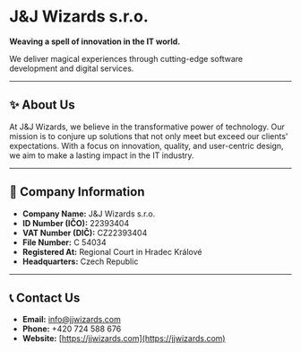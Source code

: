 # J&J Wizards s.r.o.

**Weaving a spell of innovation in the IT world.**

We deliver magical experiences through cutting-edge software development and digital services.

---

## ✨ About Us

At J&J Wizards, we believe in the transformative power of technology. Our mission is to conjure up solutions that not only meet but exceed our clients' expectations. With a focus on innovation, quality, and user-centric design, we aim to make a lasting impact in the IT industry.

---

## 🏢 Company Information

- **Company Name:** J&J Wizards s.r.o.
- **ID Number (IČO):** 22393404
- **VAT Number (DIČ):** CZ22393404
- **File Number:** C 54034
- **Registered At:** Regional Court in Hradec Králové
- **Headquarters:** Czech Republic

---

## 📞 Contact Us

- **Email:** [info@jjwizards.com](mailto:info@jjwizards.com)
- **Phone:** +420 724 588 676
- **Website:** [https://jjwizards.com](https://jjwizards.com)
